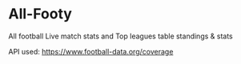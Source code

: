# All-Footy
All football Live match stats and Top leagues table standings &amp; stats

API used: https://www.football-data.org/coverage
